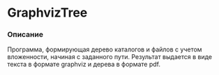 # GraphvizTree

### Описание
Программа, формирующая дерево каталогов и файлов с учетом вложенности, начиная с заданного пути. 
Результат выдается в виде текста в формате graphviz и дерева в формате pdf.



